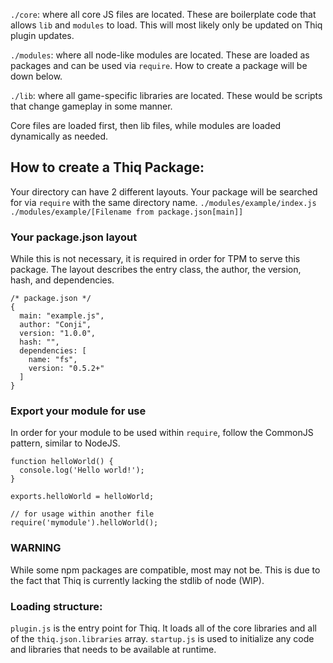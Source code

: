 `./core`: where all core JS files are located. These are boilerplate code that allows `lib` and `modules` to load. This will most likely only be updated on Thiq plugin updates.

`./modules`: where all node-like modules are located. These are loaded as packages and can be used via `require`. How to create a package will be down below.

`./lib`: where all game-specific libraries are located. These would be scripts that change gameplay in some manner.

Core files are loaded first, then lib files, while modules are loaded dynamically as needed.

## How to create a Thiq Package:
Your directory can have 2 different layouts. Your package will be searched for via `require` with the same directory name.
`./modules/example/index.js`
`./modules/example/[Filename from package.json[main]]`

### Your package.json layout
While this is not necessary, it is required in order for TPM to serve this package. The layout describes the entry class, the author, the version, hash, and dependencies.
```
/* package.json */
{
  main: "example.js",
  author: "Conji",
  version: "1.0.0",
  hash: "",
  dependencies: [
    name: "fs",
    version: "0.5.2+"
  ]
}
```

### Export your module for use
In order for your module to be used within `require`, follow the CommonJS pattern, similar to NodeJS.
```
function helloWorld() {
  console.log('Hello world!');
}

exports.helloWorld = helloWorld;

// for usage within another file
require('mymodule').helloWorld();
```
### WARNING
While some npm packages are compatible, most may not be. This is due to the fact that Thiq is currently lacking the stdlib of node (WIP). 

### Loading structure:
`plugin.js` is the entry point for Thiq. It loads all of the core libraries and all of the `thiq.json.libraries` array. `startup.js` is used to initialize any code and libraries that needs to be available at runtime.